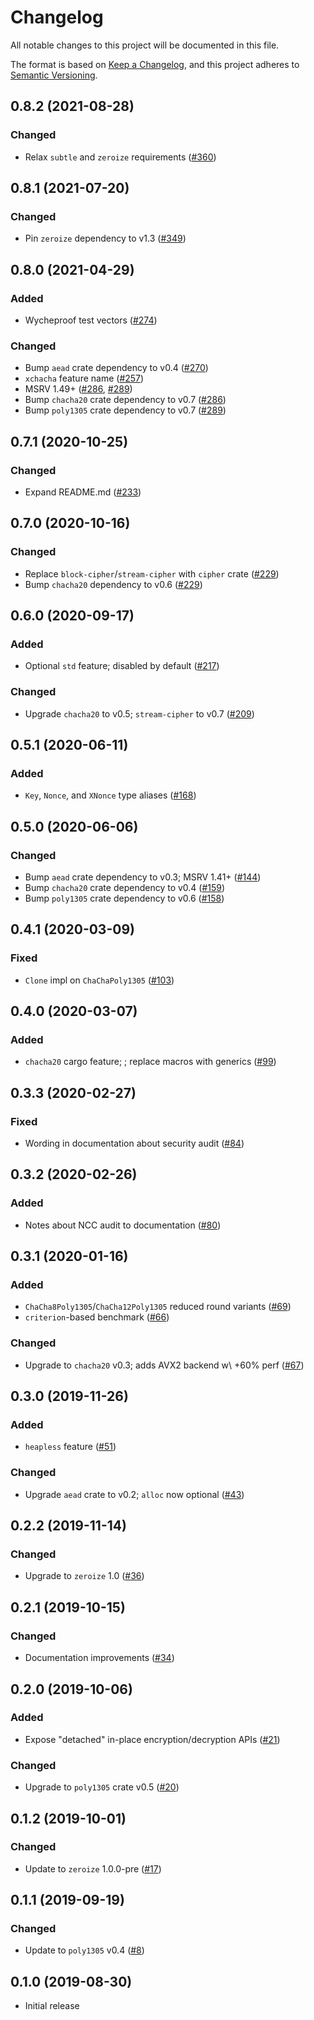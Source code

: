 # Changelog
All notable changes to this project will be documented in this file.

The format is based on [Keep a Changelog](https://keepachangelog.com/en/1.0.0/),
and this project adheres to [Semantic Versioning](https://semver.org/spec/v2.0.0.html).

## 0.8.2 (2021-08-28)
### Changed
- Relax `subtle` and `zeroize` requirements ([#360])

[#360]: https://github.com/RustCrypto/AEADs/pull/360

## 0.8.1 (2021-07-20)
### Changed
- Pin `zeroize` dependency to v1.3 ([#349])

[#349]: https://github.com/RustCrypto/AEADs/pull/349

## 0.8.0 (2021-04-29)
### Added
- Wycheproof test vectors ([#274])

### Changed
- Bump `aead` crate dependency to v0.4 ([#270])
- `xchacha` feature name ([#257])
- MSRV 1.49+ ([#286], [#289])
- Bump `chacha20` crate dependency to v0.7 ([#286])
- Bump `poly1305` crate dependency to v0.7 ([#289])

[#257]: https://github.com/RustCrypto/AEADs/pull/257
[#270]: https://github.com/RustCrypto/AEADs/pull/270
[#274]: https://github.com/RustCrypto/AEADs/pull/274
[#286]: https://github.com/RustCrypto/AEADs/pull/286
[#289]: https://github.com/RustCrypto/AEADs/pull/289

## 0.7.1 (2020-10-25)
### Changed
- Expand README.md ([#233])

[#233]: https://github.com/RustCrypto/AEADs/pull/233

## 0.7.0 (2020-10-16)
### Changed
- Replace `block-cipher`/`stream-cipher` with `cipher` crate ([#229])
- Bump `chacha20` dependency to v0.6 ([#229])

[#229]: https://github.com/RustCrypto/AEADs/pull/229

## 0.6.0 (2020-09-17)
### Added
- Optional `std` feature; disabled by default ([#217])

### Changed
- Upgrade `chacha20` to v0.5; `stream-cipher` to v0.7 ([#209])

[#217]: https://github.com/RustCrypto/AEADs/pull/217
[#209]: https://github.com/RustCrypto/AEADs/pull/209

## 0.5.1 (2020-06-11)
### Added
- `Key`, `Nonce`, and `XNonce` type aliases ([#168])

[#168]: https://github.com/RustCrypto/AEADs/pull/168

## 0.5.0 (2020-06-06)
### Changed
- Bump `aead` crate dependency to v0.3; MSRV 1.41+ ([#144])
- Bump `chacha20` crate dependency to v0.4 ([#159])
- Bump `poly1305` crate dependency to v0.6 ([#158])

[#159]: https://github.com/RustCrypto/AEADs/pull/159
[#158]: https://github.com/RustCrypto/AEADs/pull/158
[#144]: https://github.com/RustCrypto/AEADs/pull/144

## 0.4.1 (2020-03-09)
### Fixed
- `Clone` impl on `ChaChaPoly1305` ([#103])

[#103]: https://github.com/RustCrypto/AEADs/pull/103

## 0.4.0 (2020-03-07)
### Added
- `chacha20` cargo feature; ; replace macros with generics ([#99])

[#99]: https://github.com/RustCrypto/AEADs/pull/99

## 0.3.3 (2020-02-27)
### Fixed
- Wording in documentation about security audit ([#84])

[#84]: https://github.com/RustCrypto/AEADs/pull/84

## 0.3.2 (2020-02-26)
### Added
- Notes about NCC audit to documentation ([#80])

[#80]: https://github.com/RustCrypto/AEADs/pull/80

## 0.3.1 (2020-01-16)
### Added
- `ChaCha8Poly1305`/`ChaCha12Poly1305` reduced round variants ([#69])
- `criterion`-based benchmark ([#66])

### Changed
- Upgrade to `chacha20` v0.3; adds AVX2 backend w\ +60% perf ([#67])

[#66]: https://github.com/RustCrypto/AEADs/pull/66
[#67]: https://github.com/RustCrypto/AEADs/pull/67
[#69]: https://github.com/RustCrypto/AEADs/pull/69

## 0.3.0 (2019-11-26)
### Added
- `heapless` feature ([#51])

### Changed
- Upgrade `aead` crate to v0.2; `alloc` now optional ([#43])

[#51]: https://github.com/RustCrypto/AEADs/pull/51
[#43]: https://github.com/RustCrypto/AEADs/pull/43

## 0.2.2 (2019-11-14)
### Changed
- Upgrade to `zeroize` 1.0 ([#36])

[#36]: https://github.com/RustCrypto/AEADs/pull/36

## 0.2.1 (2019-10-15)
### Changed
- Documentation improvements ([#34])

[#34]: https://github.com/RustCrypto/AEADs/pull/34

## 0.2.0 (2019-10-06)
### Added
- Expose "detached" in-place encryption/decryption APIs ([#21])

### Changed
- Upgrade to `poly1305` crate v0.5 ([#20])

[#21]: https://github.com/RustCrypto/AEADs/pull/21
[#20]: https://github.com/RustCrypto/AEADs/pull/20

## 0.1.2 (2019-10-01)
### Changed
- Update to `zeroize` 1.0.0-pre ([#17])

[#17]: https://github.com/RustCrypto/AEADs/pull/17

## 0.1.1 (2019-09-19)
### Changed
- Update to `poly1305` v0.4 ([#8])

[#8]: https://github.com/RustCrypto/AEADs/pull/8

## 0.1.0 (2019-08-30)

- Initial release
